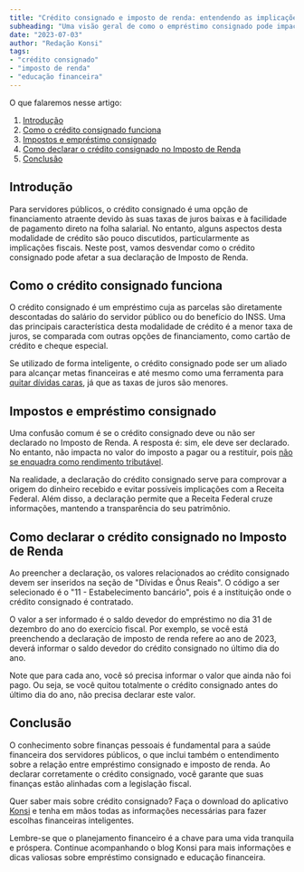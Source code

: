 ```yaml
---
title: "Crédito consignado e imposto de renda: entendendo as implicações fiscais"
subheading: "Uma visão geral de como o empréstimo consignado pode impactar a declaração do imposto de renda dos servidores públicos"
date: "2023-07-03"
author: "Redação Konsi"
tags: 
- "crédito consignado"
- "imposto de renda"
- "educação financeira"
---
```


O que falaremos nesse artigo: 
1. [Introdução](#introdução)
2. [Como o crédito consignado funciona](#como-o-crédito-consignado-funciona)
3. [Impostos e empréstimo consignado](#impostos-e-empréstimo-consignado)
4. [Como declarar o crédito consignado no Imposto de Renda](#como-declarar-o-crédito-consignado-no-imposto-de-renda)
5. [Conclusão](#conclusão)

## Introdução

Para servidores públicos, o crédito consignado é uma opção de financiamento atraente devido às suas taxas de juros baixas e à facilidade de pagamento direto na folha salarial. No entanto, alguns aspectos desta modalidade de crédito são pouco discutidos, particularmente as implicações fiscais. Neste post, vamos desvendar como o crédito consignado pode afetar a sua declaração de Imposto de Renda.

## Como o crédito consignado funciona

O crédito consignado é um empréstimo cuja as parcelas são diretamente descontadas do salário do servidor público ou do benefício do INSS. Uma das principais característica desta modalidade de crédito é a menor taxa de juros, se comparada com outras opções de financiamento, como cartão de crédito e cheque especial.

Se utilizado de forma inteligente, o crédito consignado pode ser um aliado para alcançar metas financeiras e até mesmo como uma ferramenta para [quitar dívidas caras](https://konsi.com.br/postagens/como-usar-o-crdito-consignado-para-quitar-dvidas-caras), já que as taxas de juros são menores.

## Impostos e empréstimo consignado

Uma confusão comum é se o crédito consignado deve ou não ser declarado no Imposto de Renda. A resposta é: sim, ele deve ser declarado. No entanto, não impacta no valor do imposto a pagar ou a restituir, pois [não se enquadra como rendimento tributável](https://konsi.com.br/postagens/a-importncia-da-educao-financeira-para-servidores-pblicos-e-como-implement-la-em-sua-vida).

Na realidade, a declaração do crédito consignado serve para comprovar a origem do dinheiro recebido e evitar possíveis implicações com a Receita Federal. Além disso, a declaração permite que a Receita Federal cruze informações, mantendo a transparência do seu patrimônio.

## Como declarar o crédito consignado no Imposto de Renda

Ao preencher a declaração, os valores relacionados ao crédito consignado devem ser inseridos na seção de "Dívidas e Ônus Reais". O código a ser selecionado é o "11 - Estabelecimento bancário", pois é a instituição onde o crédito consignado é contratado. 

O valor a ser informado é o saldo devedor do empréstimo no dia 31 de dezembro do ano do exercício fiscal. Por exemplo, se você está preenchendo a declaração de imposto de renda refere ao ano de 2023, deverá informar o saldo devedor do crédito consignado no último dia do ano.

Note que para cada ano, você só precisa informar o valor que ainda não foi pago. Ou seja, se você quitou totalmente o crédito consignado antes do último dia do ano, não precisa declarar este valor.

## Conclusão

O conhecimento sobre finanças pessoais é fundamental para a saúde financeira dos servidores públicos, o que inclui também o entendimento sobre a relação entre empréstimo consignado e imposto de renda. Ao declarar corretamente o crédito consignado, você garante que suas finanças estão alinhadas com a legislação fiscal.

Quer saber mais sobre crédito consignado? Faça o download do aplicativo [Konsi](https://konsi.com.br/app-download) e tenha em mãos todas as informações necessárias para fazer escolhas financeiras inteligentes.

Lembre-se que o planejamento financeiro é a chave para uma vida tranquila e próspera. Continue acompanhando o blog Konsi para mais informações e dicas valiosas sobre empréstimo consignado e educação financeira.